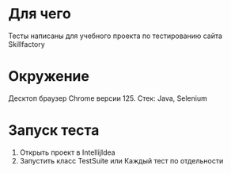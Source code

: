 Для чего
======
Тесты написаны для учебного проекта по тестированию сайта Skillfactory

Окружение
===========
Десктоп браузер Chrome версии 125. 
Стек: Java, Selenium

Запуск теста
===========
1. Открыть проект в IntellijIdea
2. Запустить класс TestSuite или Каждый тест по отдельности